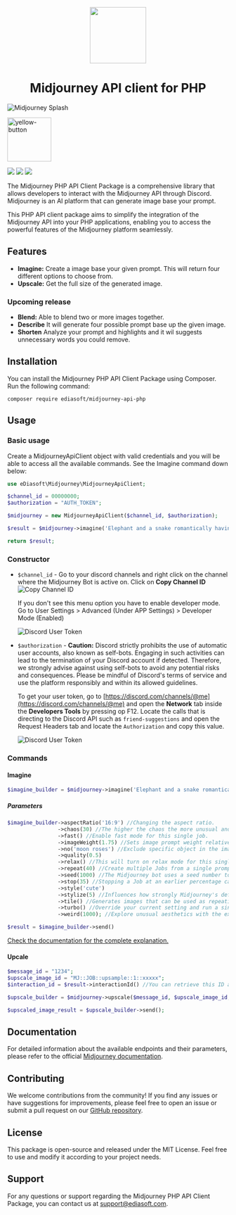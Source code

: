 <p align="center">
  <img src="https://user-images.githubusercontent.com/7081446/223246488-77debf08-5f0b-47da-b15b-a51b6038352f.png" width="128" height="128"/>
</p>
<p align="center"></p>
<h1 align="center">Midjourney API client for PHP</h1>

![Midjourney Splash](/.github/images/splash.png)

<a href="https://www.buymeacoffee.com/shuch3n" target="_blank">
    <img width="100" alt="yellow-button" src="https://user-images.githubusercontent.com/7081446/223840887-a22159f2-4830-44d5-ad68-98eaea370e66.png">
</a>

![](https://img.shields.io/packagist/dt/ediasoft/midjourney-api-php)
![](https://img.shields.io/packagist/v/ediasoft/midjourney-api-php)
![](https://img.shields.io/packagist/l/ediasoft/midjourney-api-php)

<p>
The Midjourney PHP API Client Package is a comprehensive library that allows developers to interact with the Midjourney API through Discord. Midjourney is an AI platform that can generate image base your prompt.

This PHP API client package aims to simplify the integration of the Midjourney API into your PHP applications, enabling you to access the powerful features of the Midjourney platform seamlessly.
</p>

## Features
- **Imagine:** Create a image base your given prompt. This will return four different options to choose from.
- **Upscale:** Get the full size of the generated image.

### Upcoming release
- **Blend:** Able to blend two or more images together.
- **Describe** It will generate four possible prompt base up the given image.
- **Shorten** Analyze your prompt and highlights and it wil suggests unnecessary words you could remove. 


## Installation

You can install the Midjourney PHP API Client Package using Composer. Run the following command:

`composer require ediasoft/midjourney-api-php`

## Usage

### Basic usage

Create a MidjourneyApiClient object with valid credentials and you will be able to access all the available commands. See the Imagine command down below:

```php
use eDiasoft\Midjourney\MidjourneyApiClient;

$channel_id = 00000000;
$authorization = "AUTH_TOKEN";

$midjourney = new MidjourneyApiClient($channel_id, $authorization);

$result = $midjourney->imagine('Elephant and a snake romantically having a diner')->send();

return $result;
```

### Constructor
- `$channel_id` - Go to your discord channels and right click on the channel where the Midjourney Bot is active on. Click on **Copy Channel ID**
  ![Copy Channel ID](/.github/images/copy_channel_id.png)

  If you don't see this menu option you have to enable developer mode. Go to User Settings > Advanced (Under APP Settings) > Developer Mode (Enabled)

  ![Discord User Token](/.github/images/discord_developer_mode.png)

- `$authorization` - **Caution:** Discord strictly prohibits the use of automatic user accounts, also known as self-bots. Engaging in such activities can lead to the termination of your Discord account if detected. Therefore, we strongly advise against using self-bots to avoid any potential risks and consequences. Please be mindful of Discord's terms of service and use the platform responsibly and within its allowed guidelines.

  To get your user token, go to [https://discord.com/channels/@me](https://discord.com/channels/@me) and open the **Network** tab inside the **Developers Tools** by pressing op F12. Locate the calls that is directing to the Discord API such as `friend-suggestions` and open the Request Headers tab and locate the `Authorization` and copy this value.

  ![Discord User Token](/.github/images/authorization_header.jpg)

### Commands

#### Imagine

```php
$imagine_builder = $midjourney->imagine('Elephant and a snake romantically having a diner'); //Returns a Builder object
```
##### Parameters

```php
$imagine_builder->aspectRatio('16:9') //Changing the aspect ratio.
                ->chaos(30) //The higher the chaos the more unusual and unexpected results.
                ->fast() //Enable fast mode for this single job.
                ->imageWeight(1.75) //Sets image prompt weight relative to text weight. The default value is 1.
                ->no('moon roses') //Exclude specific object in the image.
                ->quality(0.5)
                ->relax() //This will turn on relax mode for this single job, the interval of retrieving the image will be also delayed. 
                ->repeat(40) //Create multiple Jobs from a single prompt.
                ->seed(1000) //The Midjourney bot uses a seed number to create a field of visual noise, like television static, as a starting point to generate the initial image grids.
                ->stop(35) //Stopping a Job at an earlier percentage can create blurrier, less detailed results.
                ->style('cute')
                ->stylize(5) //Influences how strongly Midjourney's default aesthetic style is applied
                ->tile() //Generates images that can be used as repeating tiles to create seamless patterns.
                ->turbo() //Override your current setting and run a single job using Turbo Mode.
                ->weird(1000); //Explore unusual aesthetics with the experimental weird parameter

$result = $imagine_builder->send()
```

[Check the documentation for the complete explanation.](https://docs.midjourney.com/docs/parameter-list)

#### Upcale

```php
$message_id = "1234";
$upscale_image_id = "MJ::JOB::upsample::1::xxxxx";
$interaction_id = $result->interactionId() //You can retrieve this ID after the imagine interaction is performed, this is a identifier for the specific job request.

$upscale_builder = $midjourney->upscale($message_id, $upscale_image_id, $interaction_id); //Returns a Builder object

$upscaled_image_result = $upscale_builder->send();
```

## Documentation
For detailed information about the available endpoints and their parameters, please refer to the official [Midjourney documentation](https://docs.midjourney.com/).

## Contributing
We welcome contributions from the community! If you find any issues or have suggestions for improvements, please feel free to open an issue or submit a pull request on our [GitHub repository](https://github.com/eDiasoft/midjourney-api-php).

## License
This package is open-source and released under the MIT License. Feel free to use and modify it according to your project needs.

## Support
For any questions or support regarding the Midjourney PHP API Client Package, you can contact us at [support@ediasoft.com](mailto:support@ediasoft.com).
